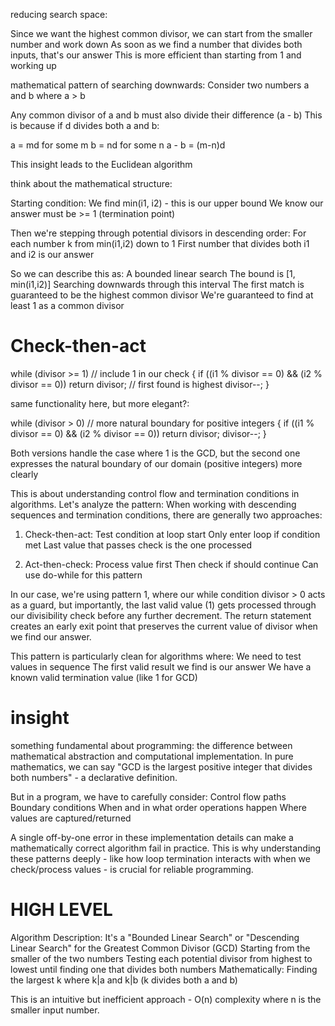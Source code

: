 reducing search space:

Since we want the highest common divisor, we can start from the smaller number and work down
As soon as we find a number that divides both inputs, that's our answer
This is more efficient than starting from 1 and working up


mathematical pattern of searching downwards:
Consider two numbers a and b where a > b

Any common divisor of a and b must also divide their difference (a - b)
This is because if d divides both a and b:

a = md for some m
b = nd for some n
a - b = (m-n)d


This insight leads to the Euclidean algorithm




think about the mathematical structure:

Starting condition:
	We find min(i1, i2) - this is our upper bound
	We know our answer must be >= 1 (termination point)

Then we're stepping through potential divisors in descending order:
	For each number k from min(i1,i2) down to 1
	First number that divides both i1 and i2 is our answer

So we can describe this as:
	A bounded linear search
	The bound is [1, min(i1,i2)]
	Searching downwards through this interval
	The first match is guaranteed to be the highest common divisor
	We're guaranteed to find at least 1 as a common divisor



# Check-then-act

while (divisor >= 1)  // include 1 in our check
{
    if ((i1 % divisor == 0) && (i2 % divisor == 0))
        return divisor;  // first found is highest
    divisor--;
}

same functionality here, but more elegant?:

while (divisor > 0)  // more natural boundary for positive integers
{
    if ((i1 % divisor == 0) && (i2 % divisor == 0))
        return divisor;
    divisor--;
}

Both versions handle the case where 1 is the GCD, but the second one expresses the natural boundary of our domain (positive integers) more clearly


This is about understanding control flow and termination conditions in algorithms. Let's analyze the pattern:
When working with descending sequences and termination conditions, there are generally two approaches:

1. Check-then-act:
	Test condition at loop start
	Only enter loop if condition met
	Last value that passes check is the one processed


2. Act-then-check:
	Process value first
	Then check if should continue
	Can use do-while for this pattern



In our case, we're using pattern 1, where our while condition divisor > 0 acts as a guard, but importantly, the last valid value (1) gets processed through our divisibility check before any further decrement. The return statement creates an early exit point that preserves the current value of divisor when we find our answer.


This pattern is particularly clean for algorithms where:
	We need to test values in sequence
	The first valid result we find is our answer
	We have a known valid termination value (like 1 for GCD)



# insight

something fundamental about programming: the difference between mathematical abstraction and computational implementation.
In pure mathematics, we can say "GCD is the largest positive integer that divides both numbers" - a declarative definition.

But in a program, we have to carefully consider:
	Control flow paths
	Boundary conditions
	When and in what order operations happen
	Where values are captured/returned

A single off-by-one error in these implementation details can make a mathematically correct algorithm fail in practice. This is why understanding these patterns deeply - like how loop termination interacts with when we check/process values - is crucial for reliable programming.






# HIGH LEVEL

Algorithm Description:
It's a "Bounded Linear Search" or "Descending Linear Search" for the Greatest Common Divisor (GCD)
Starting from the smaller of the two numbers
Testing each potential divisor from highest to lowest until finding one that divides both numbers
Mathematically: Finding the largest k where k|a and k|b (k divides both a and b)

This is an intuitive but inefficient approach - O(n) complexity where n is the smaller input number.